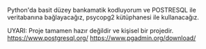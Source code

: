 Python'da basit düzey bankamatik kodluyorum ve POSTRESQL ile veritabanına bağlayacağız, psycopg2 kütüphanesi ile kullanacağız.

UYARI: Proje tamamen hazır değildir ve kişisel bir projedir.
https://www.postgresql.org/
https://www.pgadmin.org/download/
